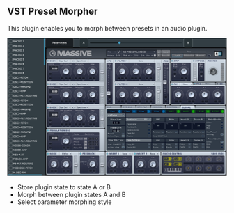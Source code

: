 ## VST Preset Morpher

This plugin enables you to morph between presets in an audio plugin.

<img width="900px" src="preview/Preview1.jpg" />

- Store plugin state to state A or B
- Morph between plugin states A and B
- Select parameter morphing style
